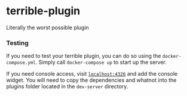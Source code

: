 # terrible-plugin
Literally the worst possible plugin

### Testing
If you need to test your terrible plugin, you can do so using the `docker-compose.yml`. Simply call `docker-compose up` to start up the server.

If you need console access, visit [`localhost:4326`](http://localhost:4326) and add the console widget. You will need to copy the dependencies and whatnot into the plugins folder located in the `dev-server` directory.
